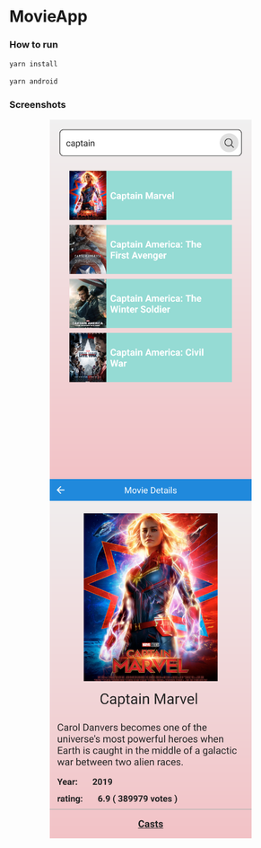 # MovieApp

### How to run


```bash
yarn install
```

```bash
yarn android

```

### Screenshots

<p align='center'>
<img align="center" src="https://github.com/Supratim-Barai/MovieApp/blob/master/src/Screenshots/Screenshot_1621679066.png" alt="MovieApp" height="640" width="360" />
   <img align="center" src="https://github.com/Supratim-Barai/MovieApp/blob/master/src/Screenshots/Screenshot_1621678828.png" alt="MovieApp" height="640" width="360"/>

  </p>
  
  
